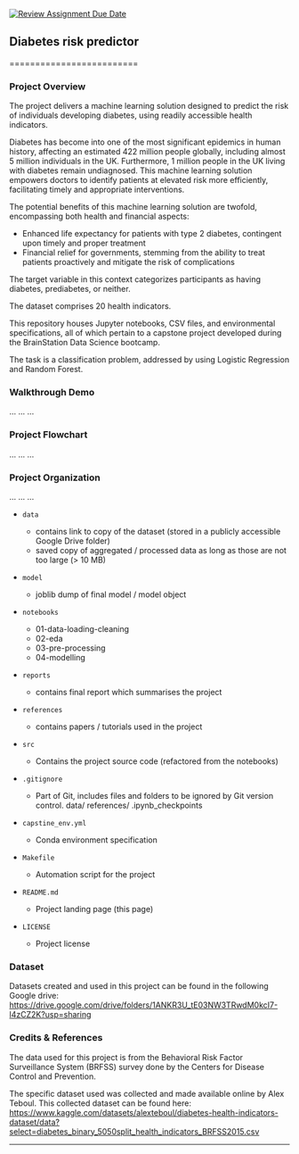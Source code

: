[![Review Assignment Due Date](https://classroom.github.com/assets/deadline-readme-button-24ddc0f5d75046c5622901739e7c5dd533143b0c8e959d652212380cedb1ea36.svg)](https://classroom.github.com/a/0GBBWOiF)
## Diabetes risk predictor
=========================

### Project Overview

The project delivers a machine learning solution designed to predict the risk of individuals developing diabetes, using readily accessible health indicators.

Diabetes has become into one of the most significant epidemics in human history, affecting an estimated 422 million people globally, including almost 5 million individuals in the UK. Furthermore, 1 million people in the UK living with diabetes remain undiagnosed. This machine learning solution empowers doctors to identify patients at elevated risk more efficiently, facilitating timely and appropriate interventions.

The potential benefits of this machine learning solution are twofold, encompassing both health and financial aspects:
- Enhanced life expectancy for patients with type 2 diabetes, contingent upon timely and proper treatment
- Financial relief for governments, stemming from the ability to treat patients proactively and mitigate the risk of complications

The target variable in this context categorizes participants as having diabetes, prediabetes, or neither.

The dataset comprises 20 health indicators.

This repository houses Jupyter notebooks, CSV files, and environmental specifications, all of which pertain to a capstone project developed during the BrainStation Data Science bootcamp.


The task is a classification problem, addressed by using Logistic Regression and Random Forest.



### Walkthrough Demo

...
...
...

### Project Flowchart

...
...
...

### Project Organization

...
...
...

* `data` 
    - contains link to copy of the dataset (stored in a publicly accessible Google Drive folder)
    - saved copy of aggregated / processed data as long as those are not too large (> 10 MB)

* `model`
    - joblib dump of final model / model object

* `notebooks`
    - 01-data-loading-cleaning
    - 02-eda
    - 03-pre-processing
    - 04-modelling

* `reports`
    - contains final report which summarises the project

* `references`
    - contains papers / tutorials used in the project

* `src`
    - Contains the project source code (refactored from the notebooks)

* `.gitignore`
    - Part of Git, includes files and folders to be ignored by Git version control.
        data/
        references/
        .ipynb_checkpoints

* `capstine_env.yml`
    - Conda environment specification

* `Makefile`
    - Automation script for the project

* `README.md`
    - Project landing page (this page)

* `LICENSE`
    - Project license

### Dataset
Datasets created and used in this project can be found in the following Google drive:
https://drive.google.com/drive/folders/1ANKR3U_tE03NW3TRwdM0kcI7-l4zCZ2K?usp=sharing 

### Credits & References
The data used for this project is from the Behavioral Risk Factor Surveillance System (BRFSS) survey done by the Centers for Disease Control and Prevention. 

The specific dataset used was collected and made available online by Alex Teboul. This collected dataset can be found here: https://www.kaggle.com/datasets/alexteboul/diabetes-health-indicators-dataset/data?select=diabetes_binary_5050split_health_indicators_BRFSS2015.csv   

--------